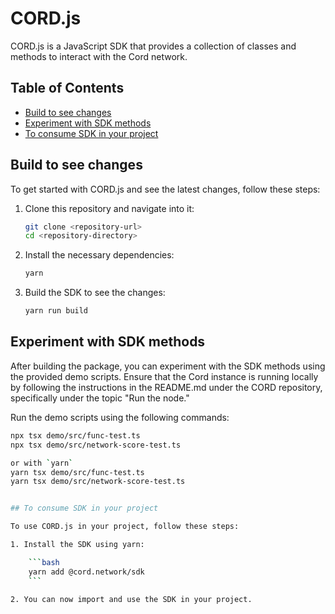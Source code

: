 # CORD.js <!-- omit in toc -->

CORD.js is a JavaScript SDK that provides a collection of classes and methods to interact with the Cord network.

## Table of Contents

- [Build to see changes](#build-to-see-changes)
- [Experiment with SDK methods](#experiment-with-sdk-methods)
- [To consume SDK in your project](#to-consume-sdk-in-your-project)

## Build to see changes

To get started with CORD.js and see the latest changes, follow these steps:

1. Clone this repository and navigate into it:

    ```bash
    git clone <repository-url>
    cd <repository-directory>
    ```

2. Install the necessary dependencies:

    ```bash
    yarn
    ```

3. Build the SDK to see the changes:

    ```bash
    yarn run build
    ```

## Experiment with SDK methods

After building the package, you can experiment with the SDK methods using the provided demo scripts. Ensure that the Cord instance is running locally by following the instructions in the README.md under the CORD repository, specifically under the topic "Run the node."

Run the demo scripts using the following commands:

```bash
npx tsx demo/src/func-test.ts
npx tsx demo/src/network-score-test.ts

or with `yarn`
yarn tsx demo/src/func-test.ts
yarn tsx demo/src/network-score-test.ts


## To consume SDK in your project

To use CORD.js in your project, follow these steps:

1. Install the SDK using yarn:

    ```bash
    yarn add @cord.network/sdk
    ```

2. You can now import and use the SDK in your project.
